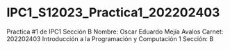 # IPC1_S12023_Practica1_202202403
Practica #1 de IPC1 Sección B
Nombre: Oscar Eduardo Mejía Avalos
Carnet: 202202403
Introducción a la Programación y Computación 1
Sección: B
